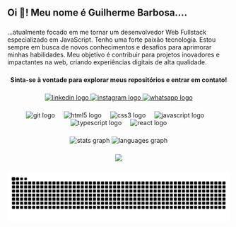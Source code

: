 <br clear="both">

<h2 align="left">Oi 👋! Meu nome é Guilherme Barbosa....</h2>

###

<p align="left">...atualmente focado em me tornar um desenvolvedor Web Fullstack especializado em JavaScript. Tenho uma forte paixão tecnologia. Estou sempre em busca de novos conhecimentos e desafios para aprimorar minhas habilidades. Meu objetivo é contribuir para projetos inovadores e impactantes na web, criando experiências digitais de alta qualidade.</p>

###

<h4 align="center">Sinta-se à vontade para explorar meus repositórios e entrar em contato!</h4>

###

<div align="center">
  <a href="https://www.linkedin.com/in/guiisbarbosa/" target="_blank">
    <img src="https://img.shields.io/static/v1?message=LinkedIn&logo=linkedin&label=&color=0077B5&logoColor=white&labelColor=&style=for-the-badge" height="35" alt="linkedin logo"  />
  </a>
  <a href="https://www.instagram.com/guisbarbosa_/" target="_blank">
    <img src="https://img.shields.io/static/v1?message=Instagram&logo=instagram&label=&color=E4405F&logoColor=white&labelColor=&style=for-the-badge" height="35" alt="instagram logo"  />
  </a>
  <a href="https://wa.me/5535991071126" target="_blank">
    <img src="https://img.shields.io/static/v1?message=Whatsapp&logo=whatsapp&label=&color=25D366&logoColor=white&labelColor=&style=for-the-badge" height="35" alt="whatsapp logo"  />
  </a>
</div>

###

<div align="center">
  <img src="https://cdn.jsdelivr.net/gh/devicons/devicon/icons/git/git-original.svg" height="30" alt="git logo"  />
  <img width="12" />
  <img src="https://cdn.jsdelivr.net/gh/devicons/devicon/icons/html5/html5-original.svg" height="30" alt="html5 logo"  />
  <img width="12" />
  <img src="https://cdn.jsdelivr.net/gh/devicons/devicon/icons/css3/css3-original.svg" height="30" alt="css3 logo"  />
  <img width="12" />
  <img src="https://cdn.jsdelivr.net/gh/devicons/devicon/icons/javascript/javascript-original.svg" height="30" alt="javascript logo"  />
  <img width="12" />
  <img src="https://cdn.jsdelivr.net/gh/devicons/devicon/icons/typescript/typescript-original.svg" height="30" alt="typescript logo"  />
  <img width="12" />
  <img src="https://cdn.jsdelivr.net/gh/devicons/devicon/icons/react/react-original.svg" height="30" alt="react logo"  />
</div>

###

<div align="center">
  <img src="https://github-readme-stats.vercel.app/api?username=guiisbarbosa&hide_title=false&hide_rank=false&show_icons=true&include_all_commits=true&count_private=true&disable_animations=false&theme=dark&locale=en&hide_border=false" height="150" alt="stats graph"  />
  <img src="https://github-readme-stats.vercel.app/api/top-langs?username=guiisbarbosa&locale=pt-br&hide_title=false&layout=compact&card_width=320&langs_count=4&theme=dark&hide_border=false" height="150" alt="languages graph"  />
</div>

###

<div align="center">
  <img height="180" src="https://octodex.github.com/images/nyantocat.gif"  />
</div>

###

![snake gif](https://github.com/guiisbarbosa/guiisbarbosa/blob/output/github-contribution-grid-snake.svg)
